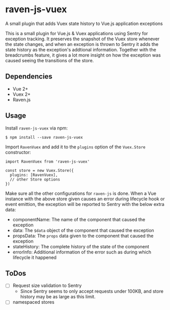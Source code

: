 # raven-js-vuex

A small plugin that adds Vuex state history to Vue.js application exceptions

This is a small plugin for Vue.js & Vuex applications using Sentry for exception tracking. It preserves the snapshot of the Vuex store whenever the state changes, and when an exception is thrown to Sentry it adds the state history as the exception's addtional information. Together with the breadcrumbs feature, it gives a lot more insight on how the exception was caused seeing the transitions of the store.

## Dependencies

- Vue 2+
- Vuex 2+
- Raven.js

## Usage

Install `raven-js-vuex` via npm:

```
$ npm install --save raven-js-vuex
```

Import `RavenVuex` and add it to the `plugins` option of the `Vuex.Store` constructor:

```
import RavenVuex from 'raven-js-vuex'

const store = new Vuex.Store({
  plugins: [RavenVuex],
  // other Store options
})
```

Make sure all the other configurations for `raven-js` is done.
When a Vue instance with the above store given causes an error during lifecycle hook or event emittion, the exception will be reported to Sentry with the below extra data:

- componentName: The name of the component that caused the exception
- data: The `$data` object of the component that caused the exception
- propsData: The `props` data given to the component that caused the exception
- stateHistory: The complete history of the state of the component
- errorInfo: Additional information of the error such as during which lifecycle it happened

## ToDos

- [ ] Request size validation to Sentry
  - Since Sentry seems to only accept requests under 100KB, and store history may be as large as this limit.
- [ ] namespaced stores
